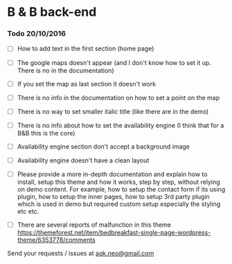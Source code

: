B & B back-end
==============

### Todo 20/10/2016

- [ ] How to add text in the first section (home page)
- [ ] The google maps doesn't appear (and I don't know how to set it up. There is no in the documentation)
- [ ] If you set the map as last section it doesn't work
- [ ] There is no info in the documentation on how to set a point on the map
- [ ] There is no way to set smaller italic title (like there are in the demo)
- [ ] There is no info about how to set the availability engine (I think that for a B&B this is the core)
- [ ] Availability engine section don't accept a background image
- [ ] Availability engine doesn't have a clean layout
- [ ] Please provide a more in-depth documentation and explain how to install, setup this theme and how it works, step by step, without relying on demo content. For example, how to setup the contact form if its using plugin, how to setup the inner pages, how to setup 3rd party plugin which is used in demo but required custom setup especially the styling etc etc.
- [ ] There are several reports of malfunction in this theme https://themeforest.net/item/bedbreakfast-single-page-wordpress-theme/6353778/comments


Send your requests / issues at aqk.neo@gmail.com